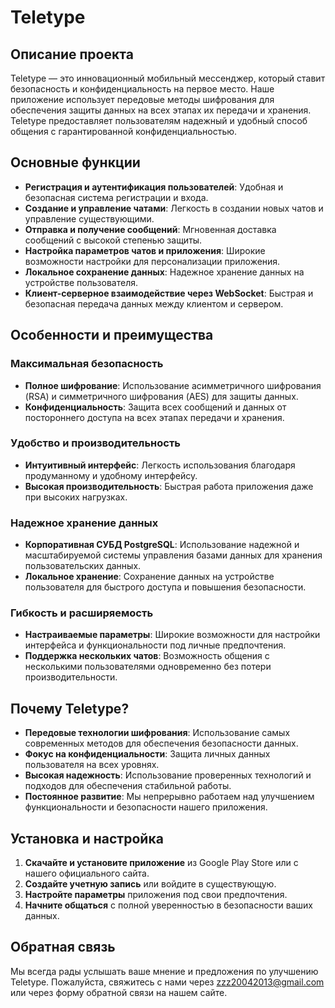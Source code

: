 # Teletype

## Описание проекта
Teletype — это инновационный мобильный мессенджер, который ставит безопасность и конфиденциальность на первое место. Наше приложение использует передовые методы шифрования для обеспечения защиты данных на всех этапах их передачи и хранения. Teletype предоставляет пользователям надежный и удобный способ общения с гарантированной конфиденциальностью.

## Основные функции
- **Регистрация и аутентификация пользователей**: Удобная и безопасная система регистрации и входа.
- **Создание и управление чатами**: Легкость в создании новых чатов и управление существующими.
- **Отправка и получение сообщений**: Мгновенная доставка сообщений с высокой степенью защиты.
- **Настройка параметров чатов и приложения**: Широкие возможности настройки для персонализации приложения.
- **Локальное сохранение данных**: Надежное хранение данных на устройстве пользователя.
- **Клиент-серверное взаимодействие через WebSocket**: Быстрая и безопасная передача данных между клиентом и сервером.

## Особенности и преимущества

### Максимальная безопасность
- **Полное шифрование**: Использование асимметричного шифрования (RSA) и симметричного шифрования (AES) для защиты данных.
- **Конфиденциальность**: Защита всех сообщений и данных от постороннего доступа на всех этапах передачи и хранения.

### Удобство и производительность
- **Интуитивный интерфейс**: Легкость использования благодаря продуманному и удобному интерфейсу.
- **Высокая производительность**: Быстрая работа приложения даже при высоких нагрузках.

### Надежное хранение данных
- **Корпоративная СУБД PostgreSQL**: Использование надежной и масштабируемой системы управления базами данных для хранения пользовательских данных.
- **Локальное хранение**: Сохранение данных на устройстве пользователя для быстрого доступа и повышения безопасности.

### Гибкость и расширяемость
- **Настраиваемые параметры**: Широкие возможности для настройки интерфейса и функциональности под личные предпочтения.
- **Поддержка нескольких чатов**: Возможность общения с несколькими пользователями одновременно без потери производительности.

## Почему Teletype?
- **Передовые технологии шифрования**: Использование самых современных методов для обеспечения безопасности данных.
- **Фокус на конфиденциальности**: Защита личных данных пользователя на всех уровнях.
- **Высокая надежность**: Использование проверенных технологий и подходов для обеспечения стабильной работы.
- **Постоянное развитие**: Мы непрерывно работаем над улучшением функциональности и безопасности нашего приложения.

## Установка и настройка
1. **Скачайте и установите приложение** из Google Play Store или с нашего официального сайта.
2. **Создайте учетную запись** или войдите в существующую.
3. **Настройте параметры** приложения под свои предпочтения.
4. **Начните общаться** с полной уверенностью в безопасности ваших данных.

## Обратная связь
Мы всегда рады услышать ваше мнение и предложения по улучшению Teletype. Пожалуйста, свяжитесь с нами через [zzz20042013@gmail.com](mailto:zzz20042013@gmail.com) или через форму обратной связи на нашем сайте.

